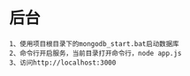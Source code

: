 # 后台

    1、使用项目根目录下的mongodb_start.bat启动数据库
    2、命令行开启服务，当前目录打开命令行，node app.js
    3、访问http://localhost:3000